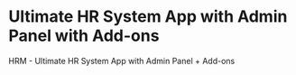 # Ultimate HR System App with Admin Panel with Add-ons
 HRM - Ultimate HR System App with Admin Panel + Add-ons
